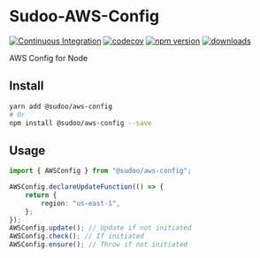 # Sudoo-AWS-Config

[![Continuous Integration](https://github.com/SudoDotDog/Sudoo-AWS-Config/actions/workflows/ci.yml/badge.svg)](https://github.com/SudoDotDog/Sudoo-AWS-Config/actions/workflows/ci.yml)
[![codecov](https://codecov.io/gh/SudoDotDog/Sudoo-AWS-Config/branch/main/graph/badge.svg)](https://codecov.io/gh/SudoDotDog/Sudoo-AWS-Config)
[![npm version](https://badge.fury.io/js/%40sudoo%2Faws-config.svg)](https://www.npmjs.com/package/@sudoo/aws-config)
[![downloads](https://img.shields.io/npm/dm/@sudoo/aws-config.svg)](https://www.npmjs.com/package/@sudoo/aws-config)

AWS Config for Node

## Install

```sh
yarn add @sudoo/aws-config
# Or
npm install @sudoo/aws-config --save
```

## Usage

```ts
import { AWSConfig } from "@sudoo/aws-config";

AWSConfig.declareUpdateFunction(() => {
    return {
        region: "us-east-1",
    };
});
AWSConfig.update(); // Update if not initiated
AWSConfig.check(); // If initiated
AWSConfig.ensure(); // Throw if not initiated
```
